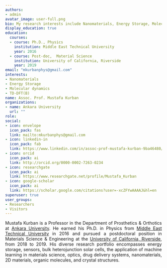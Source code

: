 ```yaml
---
authors:
- admin
avatar_image: user-full.png
bio: My research interests include Nanomaterials, Energy Storage, Molecular dynamics, TD-DFT, DFTB
display_education: true
education:
  courses:
  - course: Ph.D., Physics
    institution: Middle East Technical University
    year: 2016
  - course: Post-doc,  Material Science
    institution: University of California, Riverside
    year: 2019
email: "mkurbanphys@gmail.com"
interests:
- Nanomaterials
- Energy Storage
- Molecular dynamics
- TD-DFT(B)
name: Assoc. Prof. Mustafa Kurban
organizations:
- name: Ankara University
  url: ""
role: 
social:
- icon: envelope
  icon_pack: fas
  link: mailto:mkurbanphys@gmail.com
- icon: linkedin-in
  icon_pack: fab
  link: https://www.linkedin.com/in/assoc-prof-mustafa-kurban-9ba46480/
- icon: orcid
  icon_pack: ai
  link: http://orcid.org/0000-0002-7263-0234
- icon: researchgate
  icon_pack: ai
  link: https://www.researchgate.net/profile/Mustafa_Kurban
- icon: google-scholar
  icon_pack: ai
  link: https://scholar.google.com/citations?user=-xcZFYwAAAAJ&hl=en
superuser: true
user_groups:
- Researchers
- Visitors
---
```

<style>
body {
text-align: justify}
</style>

Mustafa Kurban is a Professor in the Department of Prosthetics & Orthotics at  [Ankara University](https://www.ankara.edu.tr/en/). He earned his Ph.D. in Physics from [Middle East Technical University](https://www.metu.edu.tr/) in 2016 and pursued a postdoctoral position in Materials Science & Engineering at the [University of California, Riverside](https://www.ucr.edu/), from 2018 to 2019. His diverse research portfolio encompasses energy storage, sensors, bulk heterojunction solar cells, the application of machine learning in materials science, optics, drug delivery systems, nanomaterials, 2D materials, organic molecules, and crystal structures.